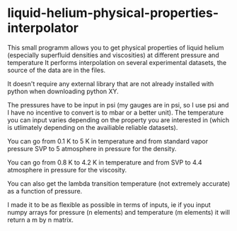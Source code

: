 # liquid-helium-physical-properties-interpolator
This small programm allows you to get physical properties of liquid helium 
(especially superfluid densities and viscosities) at different pressure and temperature 
It performs interpolation on several experimental datasets, the source of the data are in the files.

It doesn't require any external library that are not already installed with python when downloading python XY.

The pressures have to be input in psi (my gauges are in psi, so I use psi and I have no incentive to convert is to mbar 
or a better unit). The temperature you can input varies depending on the property you are interested in (which is utlimately 
depending on the availiable reliable datasets). 

You can go from 0.1 K to 5 K in temperature and from standard vapor pressure SVP to 5 atmosphere in pressure for the density.

You can go from 0.8 K to 4.2 K in temperature and from SVP to 4.4 atmosphere in pressure for the viscosity.

You can also get the lambda transition temperature (not extremely accurate) as a function of pressure.

I made it to be as flexible as possible in terms of inputs, ie if you input numpy arrays for pressure (n elements) 
and temperature (m elements) it will return a m by n matrix.
